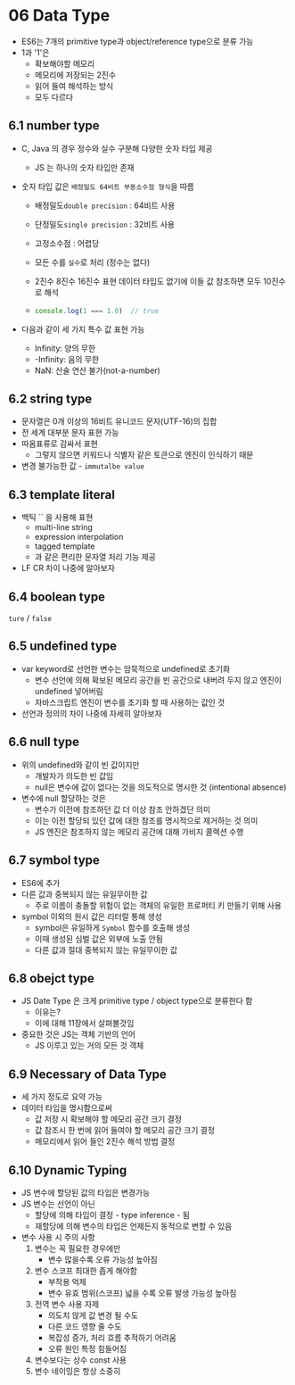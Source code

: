# 06 Data Type

* ES6는 7개의 primitive type과 object/reference type으로 분류 가능
* 1과 '1'은
  * 확보해야할 메모리
  * 메모리에 저장되는 2진수
  * 읽어 들여 해석하는 방식
  * 모두 다르다

## 6.1 number type

* C, Java 의 경우 정수와 실수 구분해 다양한 숫자 타입 제공

  * JS 는 하나의 숫자 타입만 존재

* 숫자 타입 값은 `배정밀도 64비트 부동소수점 형식`을 따름

  * 배정밀도`double precision` : 64비트 사용

  * 단정밀도`single precision` : 32비트 사용

  * 고정소수점 : 어렵당

  * 모든 수를 `실수`로 처리 (정수는 없다)

  * 2진수 8진수 16진수 표현 데이터 타입도 없기에 이들 값 참조하면 모두 10진수로 해석

  * ```js
    console.log(1 === 1.0)  // true
    ```

* 다음과 같이 세 가지 특수 값 표현 가능

  * Infinity: 양의 무한
  * -Infinity: 음의 무한
  * NaN: 산술 연산 불가(not-a-number)



## 6.2 string type

* 문자열은 0개 이상의 16비트 유니코드 문자(UTF-16)의 집합
* 전 세계 대부분 문자 표현 가능
* 따옴표류로 감싸서 표현
  * 그렇지 않으면 키워드나 식별자 같은 토큰으로 엔진이 인식하기 때문
* 변경 불가능한 값 - `immutalbe value`



## 6.3 template literal

* 백틱 `` 을 사용해 표현
  * multi-line string
  * expression interpolation
  * tagged template
  * 과 같은 편리한 문자열 처리 기능 제공
* LF CR 차이 나중에 알아보자



## 6.4 boolean type

`ture` / `false`



## 6.5 undefined type

* var keyword로 선언한 변수는 암묵적으로 undefined로 초기화
  * 변수 선언에 의해 확보된 메모리 공간을 빈 공간으로 내버려 두지 않고 엔진이 undefined 넣어버림
  * 자바스크립트 엔진이 변수를 초기화 할 때 사용하는 값인 것
* 선언과 정의의 차이 나중에 자세히 알아보자



## 6.6 null type

* 위의 undefined와 같이 빈 값이지만
  * 개발자가 의도한 빈 값임
  * null은 변수에 값이 없다는 것을 의도적으로 명시한 것 (intentional absence)
* 변수에 null 할당하는 것은
  * 변수가 이전에 참조하던 값 더 이상 참조 안하겠단 의미
  * 이는 이전 할당되 있던 값에 대한 참조를 명시적으로 제거하는 것 의미
  * JS 엔진은 참조하지 않는 메모리 공간에 대해 가비지 콜렉션 수행



## 6.7 symbol type

* ES6에 추가
* 다른 값과 중복되지 않는 유일무이한 값
  * 주로 이름이 충돌할 위험이 없는 객체의 유일한 프로퍼티 키 만들기 위해 사용
* symbol 이외의 원시 값은 리터럴 통해 생성
  * symbol은 유일하게 `Symbol` 함수를 호출해 생성
  * 이때 생성된 심벌 값은 외부에 노출 안됨
  * 다른 값과 절대 중복되지 않는 유일무이한 값



## 6.8 obejct type

* JS Date Type 은 크게 primitive type / object type으로 분류한다 함
  * 이유는?
  * 이에 대해 11장에서 살펴볼것임
* 중요한 것은 JS는 객체 기반의 언어
  * JS 이루고 있는 거의 모든 것 객체



## 6.9 Necessary of Data Type

* 세 가지 정도로 요약 가능
* 데이터 타입을 명시함으로써
  * 값 저장 시 확보해야 할 메모리 공간 크기 결정
  * 값 참조시 한 번에 읽어 들여야 할 메모리 공간 크기 결정
  * 메모리에서 읽어 들인 2진수 해석 방법 결정



## 6.10 Dynamic Typing

* JS 변수에 할당된 값의 타입은 변경가능
* JS 변수는 선언이 아닌 
  * 할당에 의해 타입이 결정 - type inference - 됨
  * 재할당에 의해 변수의 타입은 언제든지 동적으로 변할 수 있음
* 변수 사용 시 주의 사항
  1. 변수는 꼭 필요한 경우에만
     * 변수 많을수록 오류 가능성 높아짐
  2. 변수 스코프 최대한 좁게 해야함
     * 부작용 억제
     * 변수 유효 범위(스코프) 넓을 수록 오류 발생 가능성 높아짐
  3. 전역 변수 사용 자제
     * 의도치 않게 값 변경 될 수도
     * 다른 코드 영향 줄 수도
     * 복잡성 증가, 처리 흐름 추적하기 어려움
     * 오류 원인 특정 힘들어짐
  4. 변수보다는 상수 const 사용
  5. 변수 네이밍은 항상 소중히